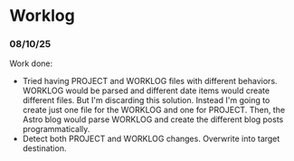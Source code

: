 # Worklog

### 08/10/25
Work done: 
- Tried having PROJECT and WORKLOG files with different behaviors. WORKLOG would 
be parsed and different date items would create different files. But I'm discarding this
solution. Instead I'm going to create just one file for the WORKLOG and one for PROJECT.
Then, the Astro blog would parse WORKLOG and create the different blog posts programmatically.
- Detect both PROJECT and WORKLOG changes. Overwrite into target destination.



